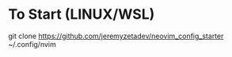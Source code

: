 # To Start (LINUX/WSL)
git clone https://github.com/jeremyzetadev/neovim_config_starter ~/.config/nvim
